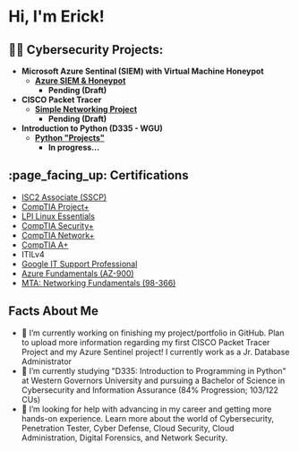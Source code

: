 <h1>Hi, I'm Erick! </h1>

<h2>👨‍💻 Cybersecurity Projects:</h2>

- <b>Microsoft Azure Sentinal (SIEM) with Virtual Machine Honeypot
   - [Azure SIEM & Honeypot](https://github.com/ErickVillegas24/AzureSIEMHoneypot)
      - Pending (Draft) </b>
- <b> CISCO Packet Tracer
  - [Simple Networking Project](https://github.com/ErickVillegas24/SimpleNetworkingProject)
     - Pending (Draft) </b>
- <b> Introduction to Python (D335 - WGU)
   - [Python "Projects"](https://github.com/ErickVillegas24/D335-Introduction-to-Python-Class-Progress-)
     - In progress... </b>

<h2> :page_facing_up: Certifications </h2>

- [ISC2 Associate (SSCP)](https://www.credly.com/badges/b9145798-98d9-4108-b46d-812afb1822cd/public_url)
- [CompTIA Project+](https://www.credly.com/badges/c6b65adf-2aaa-43ad-a260-f981d7c8d31b/public_url)
- [LPI Linux Essentials](https://cs.lpi.org/caf/Xamman/certification/verify/LPI000566360/kj59ebkr4l)
- [CompTIA Security+](https://www.credly.com/badges/f3a785b8-9c2d-4727-95f2-9d7e65128da0/public_url)
- [CompTIA Network+](https://www.credly.com/badges/0fdbc65c-b09a-4a46-a479-51ae432f63e3/public_url)
- [CompTIA A+](https://www.credly.com/badges/1df949c5-80a6-4684-88ea-55b538a68805/public_url)
- ITILv4
- [Google IT Support Professional](https://www.credly.com/badges/f006e83a-77a3-497e-848e-b4585f903d8c/public_url)
- [Azure Fundamentals (AZ-900)](https://www.credly.com/badges/030ff988-16ba-4409-ae21-217bdc4bd44c/public_url)
- [MTA: Networking Fundamentals (98-366)](https://www.credly.com/badges/d2ce92c9-b46c-4448-8db3-c35656147d9a/public_url)

<h2> Facts About Me </h2>

- 🔭 I’m currently working on finishing my project/portfolio in GitHub. Plan to upload more information regarding my first CISCO Packet Tracer Project and my Azure Sentinel project! I currently work as a Jr. Database Administrator
- 🌱 I’m currently studying "D335: Introduction to Programming in Python" at Western Governors University and pursuing a Bachelor of Science in Cybersecurity and Information Assurance (84% Progression; 103/122 CUs)
- 🤔 I’m looking for help with advancing in my career and getting more hands-on experience. Learn more about the world of Cybersecurity, Penetration Tester, Cyber Defense, Cloud Security, Cloud Administration, Digital Forensics, and Network Security.


